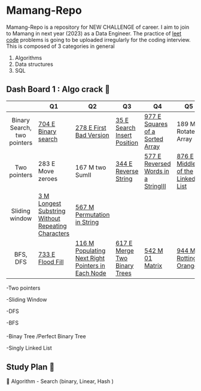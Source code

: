 # Mamang-Repo

Mamang-Repo is a repository for NEW CHALLENGE of career. 
I aim to join to Mamang in next year (2023) as a Data Engineer. 
The practice of [leet code](https://leetcode.com/) problems is going to be uploaded irregularly for the coding interview. 
This is composed of 3 categories in general 

1) Algorithms 
2) Data structures
3) SQL 

## Dash Board 1 : Algo crack   :calendar:

||Q1|Q2|Q3|Q4|Q5|
|:---:|---|---|---|---|---|
|Binary Search, two pointers|[704 E Binary search ](https://leetcode.com/problems/binary-search/)|[278 E First Bad Version](https://leetcode.com/problems/first-bad-version/) |[35 E Search Insert Position](https://leetcode.com/problems/search-insert-position/)|[977 E Squares of a Sorted Array](https://leetcode.com/problems/squares-of-a-sorted-array/)|189 M Rotated Array|
|Two pointers|283 E Move zeroes|167 M two SumII |[344 E Reverse String](https://leetcode.com/problems/reverse-string/)|[577 E Reversed Words in a StringIII](https://leetcode.com/problems/reverse-words-in-a-string-iii/)|[876 E Middle of the Linked List](https://leetcode.com/problems/middle-of-the-linked-list/)
|Sliding window|[3 M Longest Substring Without Repeating Characters](https://leetcode.com/problems/longest-substring-without-repeating-characters/)|[ 567 M Permutation in String](https://leetcode.com/problems/permutation-in-string/)
|BFS, DFS|[733 E Flood Fill](https://leetcode.com/problems/flood-fill/)|[116 M Populating Next Right Pointers in Each Node](https://leetcode.com/problems/populating-next-right-pointers-in-each-node/)|[617 E Merge Two Binary Trees](https://leetcode.com/problems/merge-two-binary-trees/)|[542 M 01 Matrix](https://leetcode.com/problems/01-matrix/)|[944 M Rotting Oranges](https://leetcode.com/problems/rotting-oranges/)|

-Two pointers

-Sliding Window

-DFS

-BFS

####
-Binay Tree /Perfect Binary Tree

-Singly Linked List 

## Study Plan  :pushpin:
:paperclip: Algorithm - Search (binary, Linear, Hash )
